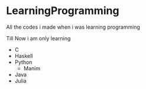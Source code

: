 # LearningProgramming
All the codes i made when i was learning programming

Till Now i am only learning
 - C
 - Haskell
 - Python
     - Manim
 - Java
 - Julia
